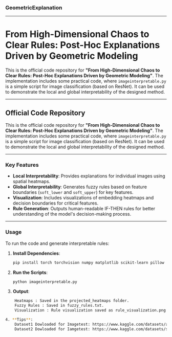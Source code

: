 ### GeometricExplanation

---

# From High-Dimensional Chaos to Clear Rules: Post-Hoc Explanations Driven by Geometric Modeling

This is the official code repository for **"From High-Dimensional Chaos to Clear Rules: Post-Hoc Explanations Driven by Geometric Modeling"**. The implementation includes some practical code, where `imageinterpretable.py` is a simple script for image classification (based on ResNet). It can be used to demonstrate the local and global interpretability of the designed method.

---

## Official Code Repository

This is the official code repository for **"From High-Dimensional Chaos to Clear Rules: Post-Hoc Explanations Driven by Geometric Modeling"**. The implementation includes some practical code, where `imageinterpretable.py` is a simple script for image classification (based on ResNet). It can be used to demonstrate the local and global interpretability of the designed method.

---

### Key Features

- **Local Interpretability**: Provides explanations for individual images using spatial heatmaps.
- **Global Interpretability**: Generates fuzzy rules based on feature boundaries (`soft_lower` and `soft_upper`) for key features.
- **Visualization**: Includes visualizations of embedding heatmaps and decision boundaries for critical features.
- **Rule Generation**: Outputs human-readable IF-THEN rules for better understanding of the model's decision-making process.

---

### Usage

To run the code and generate interpretable rules:

1. **Install Dependencies**:
   ```bash
   pip install torch torchvision numpy matplotlib scikit-learn pillow

2. **Run the Scripts**:
   ```bash
   python imageinterpretable.py

3. **Output**:
  ```bash
      Heatmaps : Saved in the projected_heatmaps folder.
      Fuzzy Rules : Saved in fuzzy_rules.txt.
      Visualization : Rule visualization saved as rule_visualization.png.

4. **Tips**:
      Dataset1 Dowloaded for Imagetest: https://www.kaggle.com/datasets/alessiocorrado99/animals10
      Dataset2 Dowloaded for Iamgetest: https://www.kaggle.com/datasets/sharansmenon/animals141

